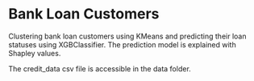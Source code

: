 # Bank Loan Customers
Clustering bank loan customers using KMeans and predicting their loan statuses using XGBClassifier. The prediction model is explained with Shapley values.

The credit_data csv file is accessible in the data folder.
